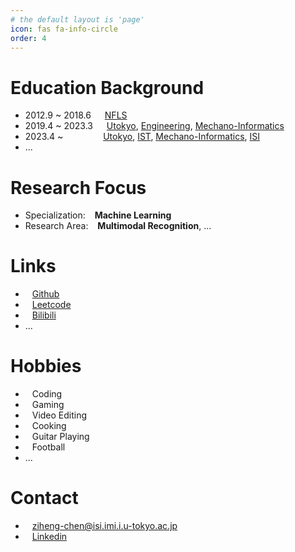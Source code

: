 ```yaml
---
# the default layout is 'page'
icon: fas fa-info-circle
order: 4
---
```

# Education Background
- 2012.9 ~ 2018.6 &ensp;&ensp; [NFLS](http://www.nfls.com.cn/)
- 2019.4 ~ 2023.3 &ensp;&ensp; [Utokyo](https://www.u-tokyo.ac.jp/ja/index.html), [Engineering](https://www.t.u-tokyo.ac.jp/foe), [Mechano-Informatics](http://www.kikaib.t.u-tokyo.ac.jp/)
- 2023.4 ~ &ensp;&ensp;&ensp;&ensp;&ensp;&ensp;&ensp;&ensp; [Utokyo](https://www.u-tokyo.ac.jp/ja/index.html), [IST](https://www.i.u-tokyo.ac.jp/), [Mechano-Informatics](http://www.kikaib.t.u-tokyo.ac.jp/), [ISI](http://www.isi.imi.i.u-tokyo.ac.jp/?lang=ja)
- ...

# Research Focus
- Specialization: &ensp; **Machine Learning**
- Research Area: &ensp; **Multimodal Recognition**, ...
  
# Links
- <i class="fa-brands fa-github fa-fw"></i> &ensp; [Github](https://github.com/Zoooooone)
- <i class="fa-solid fa-laptop-code fa-fw"></i> &ensp; [Leetcode](https://leetcode.com/isi2023/)
- <i class="fa-brands fa-bilibili fa-fw"></i> &ensp; [Bilibili](https://space.bilibili.com/19356816?spm_id_from=333.1007.0.0) 
- ...

# Hobbies
<div>
<ul>
    <li>
        <i class="fa-solid fa-laptop-code fa-fw"></i> &ensp; Coding
    </li>
    <li>
        <i class="fa-brands fa-steam fa-fw"></i> &ensp; Gaming
    </li>
    <li>
        <i class="fa-solid fa-clapperboard fa-fw"></i> &ensp; Video Editing
    </li>
    <li>
        <i class="fa-solid fa-bowl-food fa-fw"></i> &ensp; Cooking
    </li>
    <li>
        <i class="fa-solid fa-guitar fa-fw"></i> &ensp; Guitar Playing
    </li>
    <li>
        <i class="fa-solid fa-futbol fa-fw"></i> &ensp; Football
    </li> 
    <li>
        ...
    </li> 
</ul>
</div>

# Contact
- <i class="fa-regular fa-envelope fa-fw"></i> &ensp; ziheng-chen@isi.imi.i.u-tokyo.ac.jp
- <i class="fa-brands fa-linkedin fa-fw"></i> &ensp; [Linkedin](https://www.linkedin.com/in/ziheng-chen-572356285/)
